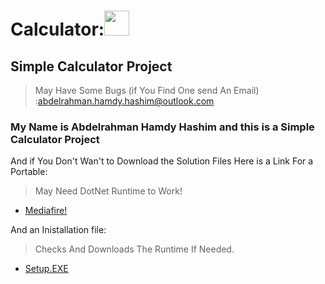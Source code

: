 # Calculator:<img src="https://user-images.githubusercontent.com/110663756/202827267-650a8a57-4879-4a1a-9e4e-3bedaea7a0c6.png" width="40" height="40">

## Simple Calculator Project

>May Have Some Bugs (if You Find One send An Email) :abdelrahman.hamdy.hashim@outlook.com

### My Name is Abdelrahman Hamdy Hashim and this is a Simple Calculator Project

And if You Don't Wan't to Download the Solution Files
Here is a Link For a Portable:

>May Need DotNet Runtime to Work!

+ [Mediafire!](https://www.mediafire.com/file/neovr8u0yn2zo3x/Rei0Ni_Calculator.iso/file "Rei0Ni_Calcularoe.iso")

And an Inistallation file:

>Checks And Downloads The Runtime If Needed.

+ [Setup.EXE](https://raw.githubusercontent.com/Rei0Ni/Simple_Calculator/master/Setup/Setup.exe?token=GHSAT0AAAAAAB4LMTEQFMZDRSCWLAMRNXZYY47NLNA "Setup.EXE")
